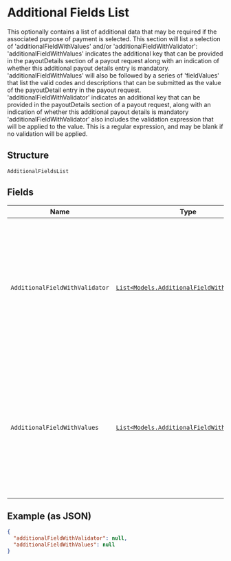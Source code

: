
# Additional Fields List

This optionally contains a list of additional data that may be required if the associated purpose of payment is selected. This section will list a selection of 'additionalFieldWithValues' and/or 'additionalFieldWithValidator':   'additionalFieldWithValues' indicates the additional key that can be provided in the payoutDetails section of a payout request along with an indication of whether this additional payout details entry is mandatory. 'additionalFieldWithValues' will also be followed by a series of 'fieldValues' that list the valid codes and descriptions that can be submitted as the value of the payoutDetail entry in the payout request. 'additionalFieldWithValidator' indicates an additional key that can be provided in the payoutDetails section of a payout request, along with an indication of whether this additional payout details is mandatory 'additionalFieldWithValidator' also includes the validation expression that will be applied to the value. This is a regular expression, and may be blank if no validation will be applied.

## Structure

`AdditionalFieldsList`

## Fields

| Name | Type | Tags | Description |
|  --- | --- | --- | --- |
| `AdditionalFieldWithValidator` | [`List<Models.AdditionalFieldWithValidator>`](../../doc/models/additional-field-with-validator.md) | Optional | Indicates an additional key that can be provided in the payoutDetails section of a payout request, along with an indication of whether this additional payout details is mandatory. |
| `AdditionalFieldWithValues` | [`List<Models.AdditionalFieldWithValues>`](../../doc/models/additional-field-with-values.md) | Optional | Indicates the additional key that can be provided in the payoutDetails section of a payout request along with an indication of whether this additional payout details entry is mandatory. |

## Example (as JSON)

```json
{
  "additionalFieldWithValidator": null,
  "additionalFieldWithValues": null
}
```

